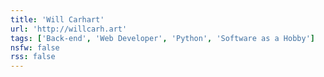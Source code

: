 ```yaml
---
title: 'Will Carhart'
url: 'http://willcarh.art'
tags: ['Back-end', 'Web Developer', 'Python', 'Software as a Hobby']
nsfw: false
rss: false
---
```

